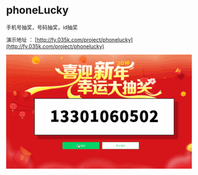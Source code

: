 # phoneLucky
手机号抽奖，号码抽奖，id抽奖

演示地址 ： [http://fy.035k.com/project/phonelucky](http://fy.035k.com/project/phonelucky)

![演示一](https://github.com/515184405/file/blob/master/1.gif)


